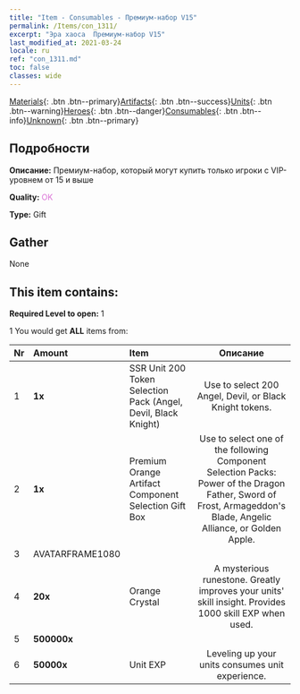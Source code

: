 ```yaml
---
title: "Item - Consumables - Премиум-набор V15"
permalink: /Items/con_1311/
excerpt: "Эра хаоса  Премиум-набор V15"
last_modified_at: 2021-03-24
locale: ru
ref: "con_1311.md"
toc: false
classes: wide
---
```

 [Materials](/ru/Items/){: .btn .btn--primary}[Artifacts](/ru/Items/Artifacts/){: .btn .btn--success}[Units](/ru/Items/Units/){: .btn .btn--warning}[Heroes](/ru/Items/Heroes/){: .btn .btn--danger}[Consumables](/ru/Items/Consumables/){: .btn .btn--info}[Unknown](/ru/Items/Unknown/){: .btn .btn--primary}

## Подробности
 **Описание:** Премиум-набор, который могут купить только игроки с VIP-уровнем от 15 и выше

 **Quality:** <span style="color: #DA70D6">OK</span>

 **Type:** Gift

## Gather

  None

## This item contains:

 **Required Level to open:** 1

 1 You would get **ALL** items  from:

  | Nr | Amount |     Item    | Описание |
  |:---|:-------|:------------|:-----------:|
  | 1 |  **1x** | SSR Unit 200 Token Selection Pack (Angel, Devil, Black Knight) | Use to select 200 Angel, Devil, or Black Knight tokens.  | 
  | 2 |  **1x** | Premium Orange Artifact Component Selection Gift Box | Use to select one of the following Component Selection Packs: Power of the Dragon Father, Sword of Frost, Armageddon's Blade, Angelic Alliance, or Golden Apple.  | 
  | 3 | AVATARFRAME1080 | 
  | 4 |  **20x** | Orange Crystal | A mysterious runestone. Greatly improves your units' skill insight. Provides 1000 skill EXP when used.  | 
  | 5 |  **500000x** | <i class="fas fa-coins"/> |  | 
  | 6 |  **50000x** | Unit EXP | Leveling up your units consumes unit experience.  | 
